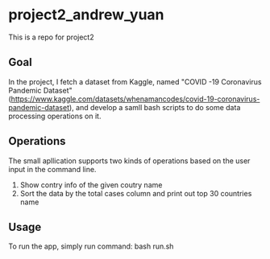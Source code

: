 # project2_andrew_yuan
This is a repo for project2

## Goal
In the project, I fetch a dataset from Kaggle, named "COVID -19 Coronavirus Pandemic Dataset"(https://www.kaggle.com/datasets/whenamancodes/covid-19-coronavirus-pandemic-dataset), and develop a samll bash scripts to do some data processing operations on it.

## Operations
The small apllication supports two kinds of operations based on the user input in the command line.
1. Show contry info of the given coutry name 
2. Sort the data by the total cases column and print out top 30 countries name

## Usage
To run the app, simply run command:
          bash run.sh
          
  
